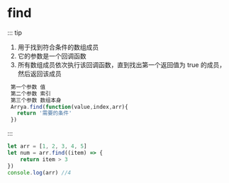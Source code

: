 # find

::: tip

1. 用于找到符合条件的数组成员
2. 它的参数是一个回调函数
3. 所有数组成员依次执行该回调函数，直到找出第一个返回值为 true 的成员，然后返回该成员

```js
 第一个参数 值
 第二个参数 索引
 第三个参数 数组本身
 Arrya.find(function(value,index,arr){
   return '需要的条件'
 })
```

:::

```js
let arr = [1, 2, 3, 4, 5]
let num = arr.find((item) => {
	return item > 3
})
console.log(arr) //4
```

